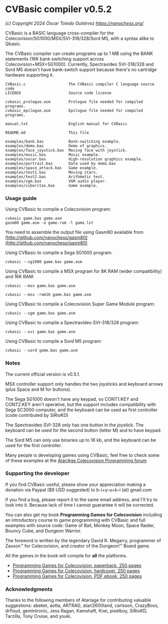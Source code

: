 # CVBasic compiler v0.5.2
*(c) Copyright 2024 Óscar Toledo Gutiérrez*
*https://nanochess.org/*

CVBasic is a BASIC language cross-compiler for the Colecovision/SG1000/MSX/SVI-318/328/Sord M5, with a syntax alike to Qbasic.

The CVBasic compiler can create programs up to 1 MB using the BANK statements (16K bank switching support across Colecovision+MSX+SG1000). Currently, Spectravideo SVI-318/328 and Sord M5 doesn't have bank-switch support because there's no cartridge hardware supporting it.

    CVBasic.c                   The CVBasic compiler C language source code
    LICENSE                     Source code license

    cvbasic_prologue.asm        Prologue file needed for compiled programs.
    cvbasic_epilogue.asm        Epilogue file needed for compiled programs.

    manual.txt                  English manual for CVBasic

    README.md                   This file
    
    examples/bank.bas           Bank-switching example.
    examples/demo.bas           Demo of graphics.
    examples/face_joystick.bas  Moving face with joystick.
    examples/music.bas          Music example.
    examples/oscar.bas          High-resolution graphics example.
    examples/portrait.bas       Data used by demo.bas
    examples/space_attack.bas   Game example.
    examples/test1.bas          Moving stars.
    examples/test2.bas          Arithmetic test.
    examples/vgm.bas            VGM audio player.
    examples/viboritas.bas      Game example.


### Usage guide

Using CVBasic to compile a Colecovision program:

    cvbasic game.bas game.asm
    gasm80 game.asm -o game.rom -l game.lst

You need to assemble the output file using Gasm80 available from [http://github.com/nanochess/gasm80](http://github.com/nanochess/gasm80)

Using CVBasic to compile a Sega SG1000 program:

    cvbasic --sg1000 game.bas game.asm

Using CVBasic to compile a MSX program for 8K RAM (wider compatibility) and 16K RAM:

    cvbasic --msx game.bas game.asm

    cvbasic --msx -ram16 game.bas game.asm

Using CVBasic to compile a Colecovision Super Game Module program:

    cvbasic --sgm game.bas game.asm

Using CVBasic to compile a Spectravideo SVI-318/328 program:

    cvbasic --svi game.bas game.asm

Using CVBasic to compile a Sord M5 program:

    cvbasic --sord game.bas game.asm


### Notes

The current official version is v0.5.1.

MSX controller support only handles the two joysticks and keyboard arrows (plus Space and M for buttons).

The Sega SG1000 doesn't have any keypad, so CONT1.KEY and CONT2.KEY aren't operative, but the support includes compatibility with Sega SC3000 computer, and the keyboard can be used as first controller (code contributed by SiRioKD)

The Spectravideo SVI-328 only has one button in the joystick. The keyboard can be used for the second button (letter M) and to have keypad.

The Sord M5 can only use binaries up to 16 kb, and the keyboard can be used for the first controller.

Many people is developing games using CVBasic, feel free to check some of these examples at the [AtariAge Colecovision Programming forum](https://forums.atariage.com/forum/55-colecovision-programming/)


### Supporting the developer

If you find CVBasic useful, please show your appreciation making a donation via Paypal ($9 USD suggested) to b-i+y-u+b-i (at) gmail.com

If you find a bug, please report it to the same email address, and I'll try to look into it. Because lack of time I cannot guarantee it will be corrected.

You can also get my book **Programming Games for Colecovision** including an introductory course to game programming with CVBasic and full examples with source code: Game of Ball, Monkey Moon, Space Raider, Bouncy Cube, and Dungeon Warrior.

The foreword is written by the legendary David R. Megarry, programmer of Zaxxon™ for Colecovision, and creator of the Dungeon!™ Board game.

All the games in the book will compile for **all** the platforms.

* [Programming Games for Colecovision, paperback, 250 pages](https://www.lulu.com/shop/oscar-toledo-gutierrez/programming-games-for-colecovision/paperback/product-95qvzj8.html?page=1&pageSize=4)
* [Programming Games for Colecovision, hardcover, 250 pages](https://www.lulu.com/shop/oscar-toledo-gutierrez/programming-games-for-colecovision/hardcover/product-84nm767.html?page=1&pageSize=4)
* [Programming Games for Colecovision, PDF ebook, 250 pages](https://nanochess.org/store.html)


### Acknowledgments

Thanks to the following members of Atariage for contributing valuable suggestions: abeker, aotta, ARTRAG, atari2600land, carlsson, CrazyBoss, drfloyd, gemintronic, Jess Ragan, Kamshaft, Kiwi, pixelboy, SiRioKD, Tarzilla, Tony Cruise, and youki.
